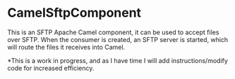 # CamelSftpComponent
This is an SFTP Apache Camel component, it can be used to accept files over SFTP. When the consumer is created, an SFTP server is started, which will route the files it receives into Camel.

*This is a work in progress, and as I have time I will add instructions/modify code for increased efficiency.
